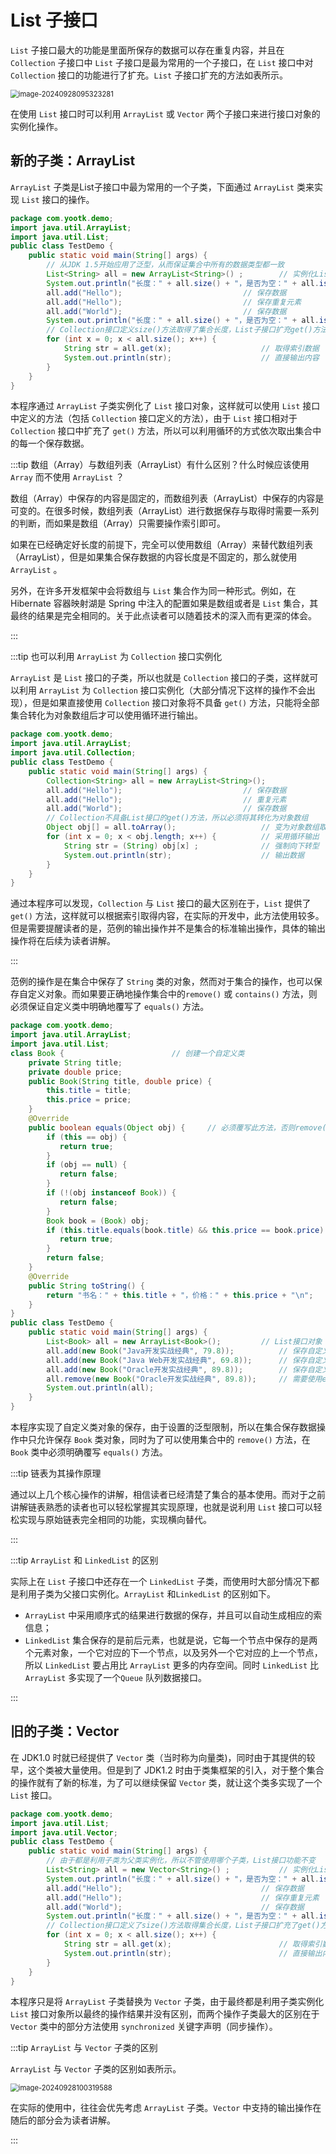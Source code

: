# List 子接口

`List` 子接口最大的功能是里面所保存的数据可以存在重复内容，并且在 `Collection` 子接口中 `List`
子接口是最为常用的一个子接口，在 `List` 接口中对 `Collection` 接口的功能进行了扩充。`List` 子接口扩充的方法如表所示。

<img src="http://niu.ochiamalu.top/image-20240928095323281.png" alt="image-20240928095323281" style="zoom:80%;margin:0 auto" />

在使用 `List` 接口时可以利用 `ArrayList` 或 `Vector` 两个子接口来进行接口对象的实例化操作。

## 新的子类：ArrayList

`ArrayList` 子类是List子接口中最为常用的一个子类，下面通过 `ArrayList` 类来实现 `List` 接口的操作。

```java
package com.yootk.demo;
import java.util.ArrayList;
import java.util.List;
public class TestDemo {
    public static void main(String[] args) { 
        // 从JDK 1.5开始应用了泛型，从而保证集合中所有的数据类型都一致
        List<String> all = new ArrayList<String>() ;		// 实例化List集合
        System.out.println("长度：" + all.size() + "，是否为空：" + all.isEmpty());
        all.add("Hello");							// 保存数据
        all.add("Hello"); 							// 保存重复元素
        all.add("World");							// 保存数据
        System.out.println("长度：" + all.size() + "，是否为空：" + all.isEmpty());
        // Collection接口定义size()方法取得了集合长度，List子接口扩充get()方法根据索引取得了数据
        for (int x = 0; x < all.size(); x++) {
            String str = all.get(x); 					// 取得索引数据
            System.out.println(str);					// 直接输出内容
        }
    }
}
```

本程序通过 `ArrayList` 子类实例化了 `List` 接口对象，这样就可以使用 `List` 接口中定义的方法（包括 `Collection`
接口定义的方法），由于 `List` 接口相对于 `Collection` 接口中扩充了 `get()` 方法，所以可以利用循环的方式依次取出集合中的每一个保存数据。

:::tip 数组（Array）与数组列表（ArrayList）有什么区别？什么时候应该使用 `Array` 而不使用 `ArrayList` ？

数组（Array）中保存的内容是固定的，而数组列表（ArrayList）中保存的内容是可变的。在很多时候，数组列表（ArrayList）进行数据保存与取得时需要一系列的判断，而如果是数组（Array）只需要操作索引即可。

如果在已经确定好长度的前提下，完全可以使用数组（Array）来替代数组列表（ArrayList），但是如果集合保存数据的内容长度是不固定的，那么就使用 `ArrayList` 。

另外，在许多开发框架中会将数组与 `List` 集合作为同一种形式。例如，在 Hibernate 容器映射湖是 Spring
中注入的配置如果是数组或者是 `List` 集合，其最终的结果是完全相同的。关于此点读者可以随着技术的深入而有更深的体会。

:::

:::tip 也可以利用 `ArrayList` 为 `Collection` 接口实例化

`ArrayList` 是 `List` 接口的子类，所以也就是 `Collection` 接口的子类，这样就可以利用 `ArrayList` 为 `Collection`
接口实例化（大部分情况下这样的操作不会出现），但是如果直接使用 `Collection` 接口对象将不具备 `get()`
方法，只能将全部集合转化为对象数组后才可以使用循环进行输出。

```java
package com.yootk.demo;
import java.util.ArrayList;
import java.util.Collection;
public class TestDemo {
    public static void main(String[] args) { 
        Collection<String> all = new ArrayList<String>();
        all.add("Hello");							// 保存数据
        all.add("Hello"); 							// 重复元素
        all.add("World");							// 保存数据
        // Collection不具备List接口的get()方法，所以必须将其转化为对象数组
        Object obj[] = all.toArray(); 					// 变为对象数组取得
        for (int x = 0; x < obj.length; x++) {			// 采用循环输出
            String str = (String) obj[x] ;				// 强制向下转型
            System.out.println(str);					// 输出数据
        }
    }
}
```

通过本程序可以发现，`Collection` 与 `List` 接口的最大区别在于，`List` 提供了 `get()`
方法，这样就可以根据索引取得内容，在实际的开发中，此方法使用较多。但是需要提醒读者的是，范例的输出操作并不是集合的标准输出操作，具体的输出操作将在后续为读者讲解。

:::

范例的操作是在集合中保存了 `String`
类的对象，然而对于集合的操作，也可以保存自定义对象。而如果要正确地操作集合中的`remove()` 或 `contains()`
方法，则必须保证自定义类中明确地覆写了 `equals()` 方法。

```java
package com.yootk.demo;
import java.util.ArrayList;
import java.util.List;
class Book {						// 创建一个自定义类
    private String title;
    private double price;
    public Book(String title, double price) {
        this.title = title;
        this.price = price;
    }
    @Override
    public boolean equals(Object obj) {		// 必须覆写此方法，否则remove()、contains()无法使用
        if (this == obj) {
           return true;
        }
        if (obj == null) {
           return false;
        }
        if (!(obj instanceof Book)) {
           return false;
        }
        Book book = (Book) obj;
        if (this.title.equals(book.title) && this.price == book.price) {
           return true;
        }
        return false;
    }
    @Override
    public String toString() {
        return "书名：" + this.title + "，价格：" + this.price + "\n";
    }
}
public class TestDemo {
    public static void main(String[] args) {
        List<Book> all = new ArrayList<Book>();			// List接口对象
        all.add(new Book("Java开发实战经典", 79.8));			// 保存自定义类对象	
        all.add(new Book("Java Web开发实战经典", 69.8)); 		// 保存自定义类对象
        all.add(new Book("Oracle开发实战经典", 89.8));		// 保存自定义类对象
        all.remove(new Book("Oracle开发实战经典", 89.8));		// 需要使用equals()方法
        System.out.println(all);
    }
}
```

本程序实现了自定义类对象的保存，由于设置的泛型限制，所以在集合保存数据操作中只允许保存 `Book`
类对象，同时为了可以使用集合中的 `remove()` 方法，在 `Book` 类中必须明确覆写 `equals()` 方法。

:::tip 链表为其操作原理

通过以上几个核心操作的讲解，相信读者已经清楚了集合的基本使用。而对于之前讲解链表熟悉的读者也可以轻松掌握其实现原理，也就是说利用 `List`
接口可以轻松实现与原始链表完全相同的功能，实现横向替代。

:::

:::tip `ArrayList` 和 `LinkedList` 的区别

实际上在 `List` 子接口中还存在一个 `LinkedList` 子类，而使用时大部分情况下都是利用子类为父接口实例化。`ArrayList`
和`LinkedList` 的区别如下。

- `ArrayList` 中采用顺序式的结果进行数据的保存，并且可以自动生成相应的索信息；
- `LinkedList`
  集合保存的是前后元素，也就是说，它每一个节点中保存的是两个元素对象，一个它对应的下一个节点，以及另外一个它对应的上一个节点，所以 `LinkedList`
  要占用比 `ArrayList` 更多的内存空间。同时 `LinkedList` 比 `ArrayList` 多实现了一个`Queue` 队列数据接口。

:::

## 旧的子类：Vector

在 JDK1.0 时就已经提供了 `Vector` 类（当时称为向量类)，同时由于其提供的较早，这个类被大量使用。但是到了 JDK1.2
时由于类集框架的引入，对于整个集合的操作就有了新的标准，为了可以继续保留 `Vector` 类，就让这个类多实现了一个 `List` 接口。

```java
package com.yootk.demo;
import java.util.List;
import java.util.Vector;
public class TestDemo {
    public static void main(String[] args) { 
        // 由于都是利用子类为父类实例化，所以不管使用哪个子类，List接口功能不变
        List<String> all = new Vector<String>() ;			// 实例化List集合 
        System.out.println("长度：" + all.size() + "，是否为空：" + all.isEmpty());
        all.add("Hello");								// 保存数据
        all.add("Hello"); 								// 保存重复元素
        all.add("World");								// 保存数据
        System.out.println("长度：" + all.size() + "，是否为空：" + all.isEmpty());
        // Collection接口定义了size()方法取得集合长度，List子接口扩充了get()方法，根据索引取得数据
        for (int x = 0; x < all.size(); x++) {
            String str = all.get(x); 						// 取得索引数据
            System.out.println(str);						// 直接输出内容
        }
    }
}
```

本程序只是将 `ArrayList` 子类替换为 `Vector` 子类，由于最终都是利用子类实例化 `List`
接口对象所以最终的操作结果并没有区别，而两个操作子类最大的区别在于 `Vector` 类中的部分方法使用 `synchronized`
关键字声明（同步操作）。

:::tip `ArrayList` 与 `Vector` 子类的区别

`ArrayList` 与 `Vector` 子类的区别如表所示。

<img src="http://niu.ochiamalu.top/image-20240928100319588.png" alt="image-20240928100319588" style="zoom:80%;margin:0 auto" />

在实际的使用中，往往会优先考虑 `ArrayList` 子类。`Vector` 中支持的输出操作在随后的部分会为读者讲解。

:::

